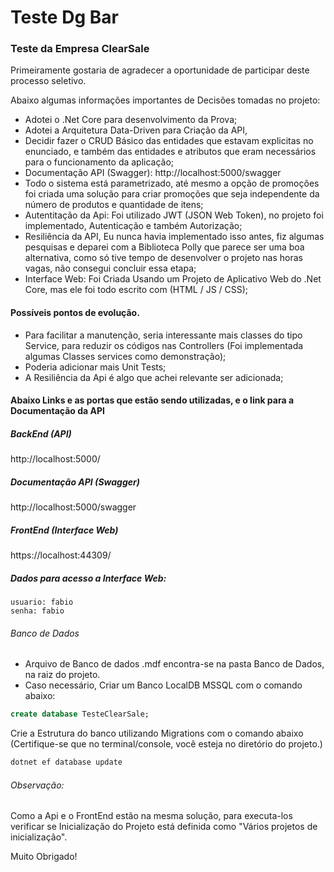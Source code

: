 # Teste Dg Bar
### Teste da Empresa ClearSale
 
 

Primeiramente gostaria de agradecer a oportunidade de participar deste processo seletivo.

Abaixo algumas informações importantes de Decisões tomadas no projeto:

- Adotei o .Net Core para desenvolvimento da Prova;
- Adotei a Arquitetura Data-Driven para Criação da API,
- Decidir fazer o CRUD Básico das entidades que estavam explicitas no enunciado, e também das entidades e atributos que eram necessários para o funcionamento da aplicação;
- Documentação API (Swagger): http://localhost:5000/swagger
- Todo o sistema está parametrizado, até mesmo a opção de promoções foi criada uma solução para criar promoções que seja independente da número de produtos e quantidade de itens;
- Autentitação da Api: Foi utilizado JWT (JSON Web Token), no projeto foi implementado, Autenticação e também Autorização;
- Resiliência da API, Eu nunca havia implementado isso antes, fiz algumas pesquisas e deparei com a Biblioteca Polly que parece ser uma boa alternativa, como só tive tempo de desenvolver o projeto nas horas vagas, não consegui concluir essa etapa;
- Interface Web: Foi Criada Usando um Projeto de Aplicativo Web do .Net Core, mas ele foi todo escrito com (HTML / JS / CSS);

####  Possíveis pontos de evolução.
- Para facilitar a manutenção, seria interessante mais classes do tipo Service, para reduzir os códigos nas Controllers (Foi implementada algumas Classes services como demonstração);
- Poderia adicionar mais Unit Tests;
- A Resiliência da Api é algo que achei relevante ser adicionada;


#### Abaixo Links e as portas que estão sendo utilizadas, e o link para a Documentação da API

##### BackEnd (API)
http://localhost:5000/

##### Documentação API (Swagger)
http://localhost:5000/swagger


##### FrontEnd (Interface Web)
https://localhost:44309/

##### Dados para acesso a Interface Web:
```
usuario: fabio
senha: fabio
```

###### Banco de Dados
- Arquivo de Banco de dados .mdf encontra-se na pasta Banco de Dados, na raiz do projeto.
- Caso necessário, Criar um Banco LocalDB MSSQL com o comando abaixo:
```sql
create database TesteClearSale;
```


Crie a Estrutura do banco utilizando Migrations com o comando abaixo (Certifique-se que no terminal/console, você esteja no diretório do projeto.)
```bash
dotnet ef database update
```
###### Observação:
Como a Api e o FrontEnd estão na mesma solução, para executa-los verificar se Inicialização do Projeto está definida como "Vários projetos de inicialização".


Muito Obrigado!
